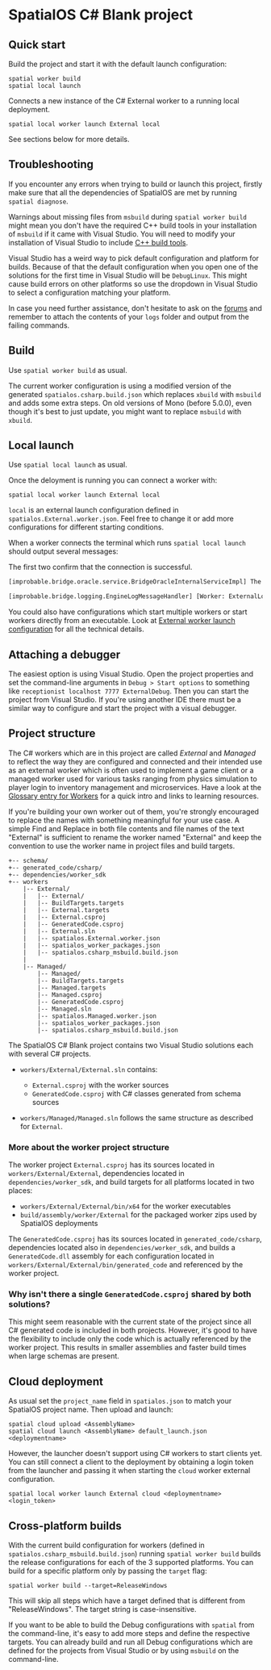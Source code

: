 # SpatialOS C# Blank project

## Quick start

Build the project and start it with the default launch configuration:
```
spatial worker build
spatial local launch
```

Connects a new instance of the C# External worker to a running local
deployment.
```
spatial local worker launch External local
```

See sections below for more details.

## Troubleshooting

If you encounter any errors when trying to build or launch this project,
firstly make sure that all the dependencies of SpatialOS are met by running
`spatial diagnose`.

Warnings about missing files from `msbuild` during `spatial worker build` might
mean you don't have the required C++ build tools in your installation of
`msbuild` if it came with Visual Studio. You will need to modify your
installation of Visual Studio to include [C++ build tools](http://landinghub.visualstudio.com/visual-cpp-build-tools).

Visual Studio has a weird way to pick default configuration and platform for
builds. Because of that the default configuration when you open one of the
solutions for the first time in Visual Studio will be `DebugLinux`. This might
cause build errors on other platforms so use the dropdown in Visual Studio to
select a configuration matching your platform.

In case you need further assistance, don't hesitate to ask on the
[forums](https://forums.improbable.io/c/sup/setup-and-tutorials) and remember
to attach the contents of your `logs` folder and output from the failing
commands.

## Build

Use `spatial worker build` as usual.

The current worker configuration is using a modified version of the generated
`spatialos.csharp.build.json` which replaces `xbuild` with `msbuild` and adds
some extra steps. On old versions of Mono (before 5.0.0), even though it's best
to just update, you might want to replace `msbuild` with `xbuild`.

## Local launch

Use `spatial local launch` as usual.

Once the deloyment is running you can connect a worker with:

```
spatial local worker launch External local
```

`local` is an external launch configuration defined in
`spatialos.External.worker.json`. Feel free to change it or add more
configurations for different starting conditions.

When a worker connects the terminal which runs `spatial local launch` should
output several messages:

The first two confirm that the connection is successful.
```sh
[improbable.bridge.oracle.service.BridgeOracleInternalServiceImpl] The worker ExternalLocalWindows registered with SpatialOS successfully.

[improbable.bridge.logging.EngineLogMessageHandler] [Worker: ExternalLocalWindows] Successfully connected using the Receptionist -[WorkerLogger:Startup.cs]
```

You could also have configurations which start multiple workers or start
workers directly from an executable. Look at [External worker launch configuration](https://docs.improbable.io/reference/latest/workers/configuration/launch-configuration) for all the technical details.

## Attaching a debugger

The easiest option is using Visual Studio. Open the project properties and set
the command-line arguments in `Debug > Start options` to something like
`receptionist localhost 7777 ExternalDebug`. Then you can start the project
from Visual Studio. If you're using another IDE there must be a similar way to
configure and start the project with a visual debugger.

## Project structure

The C# workers which are in this project are called _External_ and _Managed_
to reflect the way they are configured and connected and their intended use as
an external worker which is often used to implement a game client or a managed
worker used for various tasks ranging from physics simulation to player login
to inventory management and microservices. Have a look at the [Glossary entry for Workers](https://docs.improbable.io/reference/latest/getting-started/concepts/glossary#worker) for a quick intro and links to learning
resources.

If you're building your own worker out of them, you're strongly encouraged to
replace the names with something meaningful for your use case. A simple Find
and Replace in both file contents and file names of the text "External" is
sufficient to rename the worker named "External" and keep the convention to use
the worker name in project files and build targets.

```
+-- schema/
+-- generated_code/csharp/
+-- dependencies/worker_sdk
+-- workers
    |-- External/
    |   |-- External/
    |   |-- BuildTargets.targets
    |   |-- External.targets
    |   |-- External.csproj
    |   |-- GeneratedCode.csproj
    |   |-- External.sln
    |   |-- spatialos.External.worker.json
    |   |-- spatialos_worker_packages.json
    |   |-- spatialos.csharp_msbuild.build.json
    |
    |-- Managed/
        |-- Managed/
        |-- BuildTargets.targets
        |-- Managed.targets
        |-- Managed.csproj
        |-- GeneratedCode.csproj
        |-- Managed.sln
        |-- spatialos.Managed.worker.json
        |-- spatialos_worker_packages.json
        |-- spatialos.csharp_msbuild.build.json
```

The SpatialOS C# Blank project contains two Visual Studio solutions each with
several C# projects.

  - `workers/External/External.sln` contains:
    - `External.csproj` with the worker sources
    - `GeneratedCode.csproj` with C# classes generated from schema sources

  - `workers/Managed/Managed.sln` follows the same structure as described for
    `External`.

### More about the worker project structure

The worker project `External.csproj` has its sources located in
`workers/External/External`, dependencies located in `dependencies/worker_sdk`,
and build targets for all platforms located in two places:

- `workers/External/External/bin/x64` for the worker executables
- `build/assembly/worker/External` for the packaged worker zips used by SpatialOS deployments

The `GeneratedCode.csproj` has its sources located in `generated_code/csharp`,
dependencies located also in `dependencies/worker_sdk`, and builds a
`GeneratedCode.dll` assembly for each configuration located in
`workers/External/External/bin/generated_code` and referenced by the worker
project.

### Why isn't there a single `GeneratedCode.csproj` shared by both solutions?

This might seem reasonable with the current state of the project since all C#
generated code is included in both projects. However, it's good to have the
flexibility to include only the code which is actually referenced by the worker
project. This results in smaller assemblies and faster build times when large
schemas are present.

## Cloud deployment

As usual set the `project_name` field in `spatialos.json` to match your SpatialOS project name. Then upload and launch:

```
spatial cloud upload <AssemblyName>
spatial cloud launch <AssemblyName> default_launch.json <deploymentname>
```

However, the launcher doesn't support using C# workers to start clients yet. You can still connect a client to the deployment by obtaining a login token from the launcher and passing it when starting the `cloud` worker external configuration.

```
spatial local worker launch External cloud <deploymentname> <login_token>
```

## Cross-platform builds

With the current build configuration for workers (defined in
`spatialos.csharp_msbuild.build.json`) running `spatial worker build` builds the
release configurations for each of the 3 supported platforms. You can build for
a specific platform only by passing the `target` flag:

```
spatial worker build --target=ReleaseWindows
```

This will skip all steps which have a target defined that is different from
"ReleaseWindows". The target string is case-insensitive.

If you want to be able to build the Debug configurations with `spatial` from
the command-line, it's easy to add more steps and define the respective
targets. You can already build and run all Debug configurations which are
defined for the projects from Visual Studio or by using `msbuild` on the
command-line.

